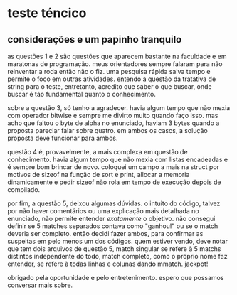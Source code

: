 # teste téncico

## considerações e um papinho tranquilo

as questões 1 e 2 são questões que aparecem bastante na faculdade e em maratonas de programação. meus orientadores sempre falaram para não reinventar a roda então não o fiz. uma pesquisa rápida salva tempo e permite o foco em outras atividades. entendo a questão da tratativa de string para o teste, entretanto, acredito que saber o que buscar, onde buscar é tão fundamental quanto o conhecimento.

sobre a questão 3, só tenho a agradecer. havia algum tempo que não mexia com operador bitwise e sempre me divirto muito quando faço isso. mas acho que faltou o byte de alpha no enunciado, haviam 3 bytes quando a proposta pareciar falar sobre quatro. em ambos os casos, a solução proposta deve funcionar para ambos.

questão 4 é, provavelmente, a mais complexa em questão de conhecimento. havia algum tempo que não mexia com listas encadeadas e é sempre bom brincar de novo. coloquei um campo a mais na struct por motivos de sizeof na função de sort e print, allocar a memoria dinamicamente e pedir sizeof não rola em tempo de execução depois de compilado.

por fim, a questão 5, deixou algumas dúvidas. o intuito do código, talvez por não haver comentários ou uma explicação mais detalhada no enunciado, não permite entender _exatamente_ o objetivo. não consegui definir se 5 matches separados contava como "ganhou!" ou se o match deveria ser completo. então decidi fazer ambos, para confirmar as suspeitas em pelo menos um dos códigos. quem estiver vendo, deve notar que tem dois arquivos de questão 5, match singular se refere à 5 matchs distintos independente do todo, match completo, como o próprio nome faz entender, se refere à todas linhas e colunas dando mmatch. jackpot!

obrigado pela oportunidade e pelo entretenimento. espero que possamos conversar mais sobre.